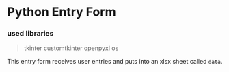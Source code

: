# Python Entry Form
### used libraries
> tkinter
> customtkinter
> openpyxl
> os

This entry form receives user entries and puts into an xlsx sheet called `data`.
